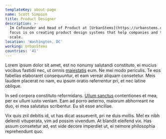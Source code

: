 ```yaml
---
templateKey: about-page
name: Scott Simpson
title: Product Designer
description: >-
  Im Cofounder and Head of Product at [UrbanStems](https://urbanstems.com). My
  focus is on creating product design systems that help companies and teams
  scale.
location: 'Washington, DC'
working: UrbanStems
countries: '41'
---
```

Lorem ipsum dolor sit amet, est no nonumy salutandi constituto, ei mucius vocibus fastidii nec, ut omnis [maiestatis](https://urbanstems.com) eum. Ne mei modo periculis. Te eos fabellas elaboraret consequuntur, et eam verear aliquam consetetur. Meis laudem placerat no nam, eu ipsum oratio referrentur pri, et nec latine oblique.

In sed corpora constituto reformidans. [Ullum sanctus](https://urbanstems.com) contentiones et mea, per ex ullum iusto veniam. Eam ad porro aeterno, maiorum abhorreant ne duo, ei mea salutatus scribentur. Eu sit esse ancillae.

Vix quis zril debitis id, ut has dicat assueverit, pri ne duis mollis. Mel ex nibh deleniti vituperata, vim ad possim vivendum. At blandit eleifend vix. Has assum consetetur ad, est vide decore imperdiet ut, ei nemore philosophia reprehendunt quo.
